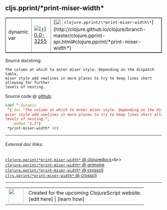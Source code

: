 ## cljs.pprint/\*print-miser-width\*



 <table border="1">
<tr>
<td>dynamic var</td>
<td><a href="https://github.com/cljsinfo/cljs-api-docs/tree/0.0-3255"><img valign="middle" alt="[+] 0.0-3255" title="Added in 0.0-3255" src="https://img.shields.io/badge/+-0.0--3255-lightgrey.svg"></a> </td>
<td>
[<img height="24px" valign="middle" src="http://i.imgur.com/1GjPKvB.png"> <samp>clojure.pprint/\*print-miser-width\*</samp>](http://clojure.github.io/clojure/branch-master/clojure.pprint-api.html#clojure.pprint/*print-miser-width*)
</td>
</tr>
</table>







Source docstring:

```
The column at which to enter miser style. Depending on the dispatch table,
miser style add newlines in more places to try to keep lines short allowing for further
levels of nesting.
```


Source code @ [github](https://github.com/clojure/clojurescript/blob/r3297/src/main/cljs/cljs/pprint.cljs#L633-L638):

```clj
(def ^:dynamic
 ^{:doc "The column at which to enter miser style. Depending on the dispatch table,
miser style add newlines in more places to try to keep lines short allowing for further
levels of nesting.",
   :added "1.2"}
 *print-miser-width* 40)
```

<!--
Repo - tag - source tree - lines:

 <pre>
clojurescript @ r3297
└── src
    └── main
        └── cljs
            └── cljs
                └── <ins>[pprint.cljs:633-638](https://github.com/clojure/clojurescript/blob/r3297/src/main/cljs/cljs/pprint.cljs#L633-L638)</ins>
</pre>

-->

---



###### External doc links:

[`clojure.pprint/*print-miser-width*` @ clojuredocs](http://clojuredocs.org/clojure.pprint/*print-miser-width*)<br>
[`clojure.pprint/*print-miser-width*` @ grimoire](http://conj.io/store/v1/org.clojure/clojure/1.7.0-beta3/clj/clojure.pprint/*print-miser-width*/)<br>
[`clojure.pprint/*print-miser-width*` @ crossclj](http://crossclj.info/fun/clojure.pprint/*print-miser-width*.html)<br>
[`cljs.pprint/*print-miser-width*` @ crossclj](http://crossclj.info/fun/cljs.pprint.cljs/*print-miser-width*.html)<br>

---

 <table>
<tr><td>
<img valign="middle" align="right" width="48px" src="http://i.imgur.com/Hi20huC.png">
</td><td>
Created for the upcoming ClojureScript website.<br>
[edit here] | [learn how]
</td></tr></table>

[edit here]:https://github.com/cljsinfo/cljs-api-docs/blob/master/cljsdoc/cljs.pprint_STARprint-miser-widthSTAR.cljsdoc
[learn how]:https://github.com/cljsinfo/cljs-api-docs/wiki/cljsdoc-files

<!--

This information was too distracting to show to readers, but I'll leave it
commented here since it is helpful to:

- pretty-print the data used to generate this document
- and show how to retrieve that data



The API data for this symbol:

```clj
{:ns "cljs.pprint",
 :name "*print-miser-width*",
 :history [["+" "0.0-3255"]],
 :type "dynamic var",
 :full-name-encode "cljs.pprint_STARprint-miser-widthSTAR",
 :source {:code "(def ^:dynamic\n ^{:doc \"The column at which to enter miser style. Depending on the dispatch table,\nmiser style add newlines in more places to try to keep lines short allowing for further\nlevels of nesting.\",\n   :added \"1.2\"}\n *print-miser-width* 40)",
          :title "Source code",
          :repo "clojurescript",
          :tag "r3297",
          :filename "src/main/cljs/cljs/pprint.cljs",
          :lines [633 638]},
 :full-name "cljs.pprint/*print-miser-width*",
 :clj-symbol "clojure.pprint/*print-miser-width*",
 :docstring "The column at which to enter miser style. Depending on the dispatch table,\nmiser style add newlines in more places to try to keep lines short allowing for further\nlevels of nesting."}

```

Retrieve the API data for this symbol:

```clj
;; from Clojure REPL
(require '[clojure.edn :as edn])
(-> (slurp "https://raw.githubusercontent.com/cljsinfo/cljs-api-docs/catalog/cljs-api.edn")
    (edn/read-string)
    (get-in [:symbols "cljs.pprint/*print-miser-width*"]))
```

-->
